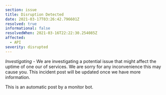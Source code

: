 ```yaml
---
section: issue
title: Disruption Detected
date: 2021-03-17T03:26:42.796601Z
resolved: true
informational: false
resolvedWhen: 2021-03-16T22:22:30.254085Z
affected:
  - API
severity: disrupted
---
```

*Investigating* - We are investigating a potential issue that might affect the uptime of one our of services. We are sorry for any inconvenience this may cause you. This incident post will be updated once we have more information.

This is an automatic post by a monitor bot.
        